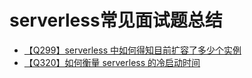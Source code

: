# serverless常见面试题总结
+ [【Q299】serverless 中如何得知目前扩容了多少个实例](serverless/301)
+ [【Q320】如何衡量 serverless 的冷启动时间](serverless/322)